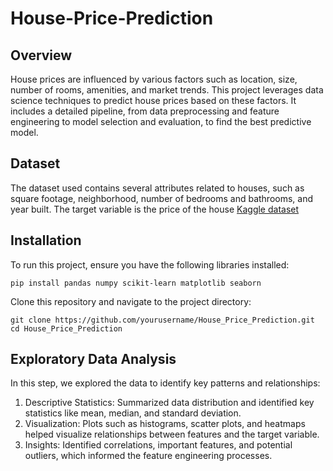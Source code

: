 # House-Price-Prediction

## Overview
House prices are influenced by various factors such as location, size, number of rooms, amenities, and market trends. This project leverages data science techniques to predict house prices based on these factors. It includes a detailed pipeline, from data preprocessing and feature engineering to model selection and evaluation, to find the best predictive model.

## Dataset
The dataset used contains several attributes related to houses, such as square footage, neighborhood, number of bedrooms and bathrooms, and year built. The target variable is the price of the house 
[Kaggle dataset](https://www.kaggle.com/datasets/camnugent/california-housing-prices)

## Installation
To run this project, ensure you have the following libraries installed:
``` git
pip install pandas numpy scikit-learn matplotlib seaborn
```
Clone this repository and navigate to the project directory:
``` git
git clone https://github.com/yourusername/House_Price_Prediction.git
cd House_Price_Prediction
```
## Exploratory Data Analysis
In this step, we explored the data to identify key patterns and relationships:

1. Descriptive Statistics: Summarized data distribution and identified key statistics like mean, median, and standard deviation.
2. Visualization: Plots such as histograms, scatter plots, and heatmaps helped visualize relationships between features and the target variable.
3. Insights: Identified correlations, important features, and potential outliers, which informed the feature engineering processes.

